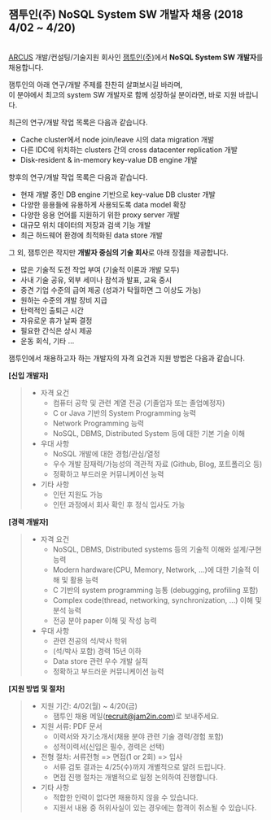 ## 잼투인(주) NoSQL System SW 개발자 채용 (2018 4/02 ~ 4/20)

&nbsp; <br />
[ARCUS](http://naver.github.io/arcus/) 개발/컨설팅/기술지원 회사인
[잼투인(주)](http://www.jam2in.com/)에서 **NoSQL System SW 개발자**를 채용합니다. <br />

잼투인의 아래 연구/개발 주제를 찬찬히 살펴보시길 바라며, <br />
이 분야에서 최고의 system SW 개발자로 함께 성장하실 분이라면, 바로 지원 바랍니다. <br />

최근의 연구/개발 작업 목록은 다음과 같습니다. 
- Cache cluster에서 node join/leave 시의 data migration 개발
- 다른 IDC에 위치하는 clusters 간의 cross datacenter replication 개발
- Disk-resident & in-memory key-value DB engine 개발

향후의 연구/개발 작업 목록은 다음과 같습니다.
- 현재 개발 중인 DB engine 기반으로 key-value DB cluster 개발
- 다양한 응용들에 유용하게 사용되도록 data model 확장
- 다양한 응용 언어를 지원하기 위한 proxy server 개발
- 대규모 위치 데이터의 저장과 검색 기능 개발
- 최근 하드웨어 환경에 최적화된 data store 개발

그 외, 잼투인은 작지만 **개발자 중심의 기술 회사**로 아래 장점을 제공합니다.
- 많은 기술적 도전 작업 부여 (기술적 이론과 개발 모두)
- 사내 기술 공유, 외부 세미나 참석과 발표, 교육 중시
- 중견 기업 수준의 급여 제공 (성과가 탁월하면 그 이상도 가능)
- 원하는 수준의 개발 장비 지급
- 탄력적인 출퇴근 시간
- 자유로운 휴가 날짜 결정
- 필요한 간식은 상시 제공
- 운동 회식, 기타 ...

잼투인에서 채용하고자 하는 개발자의 자격 요건과 지원 방법은 다음과 같습니다.

**[신입 개발자]**

> - 자격 요건
>    - 컴퓨터 공학 및 관련 계열 전공 (기졸업자 또는 졸업예정자)
>    - C or Java 기반의 System Programming 능력 
>    - Network Programming 능력
>    - NoSQL, DBMS, Distributed System 등에 대한 기본 기술 이해
> - 우대 사항
>    - NoSQL 개발에 대한 경험/관심/열정
>    - 우수 개발 잠재력/가능성의 객관적 자료 (Github, Blog, 포트폴리오 등)
>    - 정확하고 부드러운 커뮤니케이션 능력 
> - 기타 사항
>    - 인턴 지원도 가능 
>    - 인턴 과정에서 회사 확인 후 정식 입사도 가능

**[경력 개발자]**

> - 자격 요건
>    - NoSQL, DBMS, Distributed systems 등의 기술적 이해와 설계/구현 능력
>    - Modern hardware(CPU, Memory, Network, ...)에 대한 기술적 이해 및 활용 능력 
>    - C 기반의 system programming 능통 (debugging, profiling 포함)
>    - Complex code(thread, networking, synchronization, ...) 이해 및 분석 능력
>    - 전공 분야 paper 이해 및 작성 능력
> - 우대 사항 
>    - 관련 전공의 석/박사 학위
>    - (석/박사 포함) 경력 15년 이하
>    - Data store 관련 우수 개발 실적
>    - 정확하고 부드러운 커뮤니케이션 능력

**[지원 방법 및 절차]**

> - 지원 기간: 4/02(월) ~ 4/20(금)
>    - 잼투인 채용 메일(<recruit@jam2in.com>)로 보내주세요.
> - 지원 서류: PDF 문서
>    - 이력서와 자기소개서(채용 분야 관련 기술 경력/경험 포함)
>    - 성적이력서(신입은 필수, 경력은 선택)
> - 전형 절차: 서류전형 => 면접(1 or 2회) => 입사
>    - 서류 검토 결과는 4/25(수)까지 개별적으로 알려 드립니다.
>    - 면접 진행 절차는 개별적으로 일정 논의하여 진행합니다.
> - 기타 사항
>    - 적합한 인력이 없다면 채용하지 않을 수 있습니다.
>    - 지원서 내용 중 허위사실이 있는 경우에는 합격이 취소될 수 있습니다.
